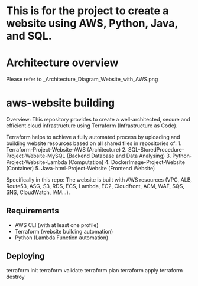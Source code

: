 # This is for the project to create a website using AWS, Python, Java, and SQL.

# Architecture overview

Please refer to _Architecture_Diagram_Website_with_AWS.png

# aws-website building
Overview:
This repository provides to create a well-architected, secure and efficient cloud infrastructure using Terraform (Infrastructure as Code).

Terraform helps to achieve a fully automated process by uploading and building website resources based on all shared files in repositories of:
    1. Terraform-Project-Website-AWS (Architecture)
    2. SQL-StoredProcedure-Project-Website-MySQL (Backend Database and Data Analysing)
    3. Python-Project-Website-Lambda (Computation)
    4. DockerImage-Project-Website (Container)
    5. Java-html-Project-Website (Frontend Website)

Specifically in this repo:
The website is built with AWS resources (VPC, ALB, Route53, ASG, S3, RDS, ECS, Lambda, EC2, Cloudfront, ACM, WAF, SQS, SNS, CloudWatch, IAM...).


## Requirements

* AWS CLI (with at least one profile)
* Terraform (website building automation)
* Python (Lambda Function automation)

## Deploying

terraform init
terraform validate
terraform plan
terraform apply
terraform destroy
